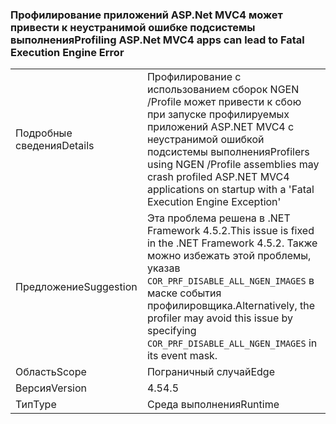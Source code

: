 ### <a name="profiling-aspnet-mvc4-apps-can-lead-to-fatal-execution-engine-error"></a><span data-ttu-id="93de4-101">Профилирование приложений ASP.Net MVC4 может привести к неустранимой ошибке подсистемы выполнения</span><span class="sxs-lookup"><span data-stu-id="93de4-101">Profiling ASP.Net MVC4 apps can lead to Fatal Execution Engine Error</span></span>

|   |   |
|---|---|
|<span data-ttu-id="93de4-102">Подробные сведения</span><span class="sxs-lookup"><span data-stu-id="93de4-102">Details</span></span>|<span data-ttu-id="93de4-103">Профилирование с использованием сборок NGEN /Profile может привести к сбою при запуске профилируемых приложений ASP.NET MVC4 с неустранимой ошибкой подсистемы выполнения</span><span class="sxs-lookup"><span data-stu-id="93de4-103">Profilers using NGEN /Profile assemblies may crash profiled ASP.NET MVC4 applications on startup with a 'Fatal Execution Engine Exception'</span></span>|
|<span data-ttu-id="93de4-104">Предложение</span><span class="sxs-lookup"><span data-stu-id="93de4-104">Suggestion</span></span>|<span data-ttu-id="93de4-105">Эта проблема решена в .NET Framework 4.5.2.</span><span class="sxs-lookup"><span data-stu-id="93de4-105">This issue is fixed in the .NET Framework 4.5.2.</span></span> <span data-ttu-id="93de4-106">Также можно избежать этой проблемы, указав <code>COR_PRF_DISABLE_ALL_NGEN_IMAGES</code> в маске события профилировщика.</span><span class="sxs-lookup"><span data-stu-id="93de4-106">Alternatively, the profiler may avoid this issue by specifying <code>COR_PRF_DISABLE_ALL_NGEN_IMAGES</code> in its event mask.</span></span>|
|<span data-ttu-id="93de4-107">Область</span><span class="sxs-lookup"><span data-stu-id="93de4-107">Scope</span></span>|<span data-ttu-id="93de4-108">Пограничный случай</span><span class="sxs-lookup"><span data-stu-id="93de4-108">Edge</span></span>|
|<span data-ttu-id="93de4-109">Версия</span><span class="sxs-lookup"><span data-stu-id="93de4-109">Version</span></span>|<span data-ttu-id="93de4-110">4.5</span><span class="sxs-lookup"><span data-stu-id="93de4-110">4.5</span></span>|
|<span data-ttu-id="93de4-111">Тип</span><span class="sxs-lookup"><span data-stu-id="93de4-111">Type</span></span>|<span data-ttu-id="93de4-112">Среда выполнения</span><span class="sxs-lookup"><span data-stu-id="93de4-112">Runtime</span></span>|

